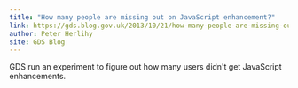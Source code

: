 ```yaml
---
title: "How many people are missing out on JavaScript enhancement?"
link: https://gds.blog.gov.uk/2013/10/21/how-many-people-are-missing-out-on-javascript-enhancement/
author: Peter Herlihy
site: GDS Blog
---
```


GDS run an experiment to figure out how many users didn't get JavaScript enhancements.